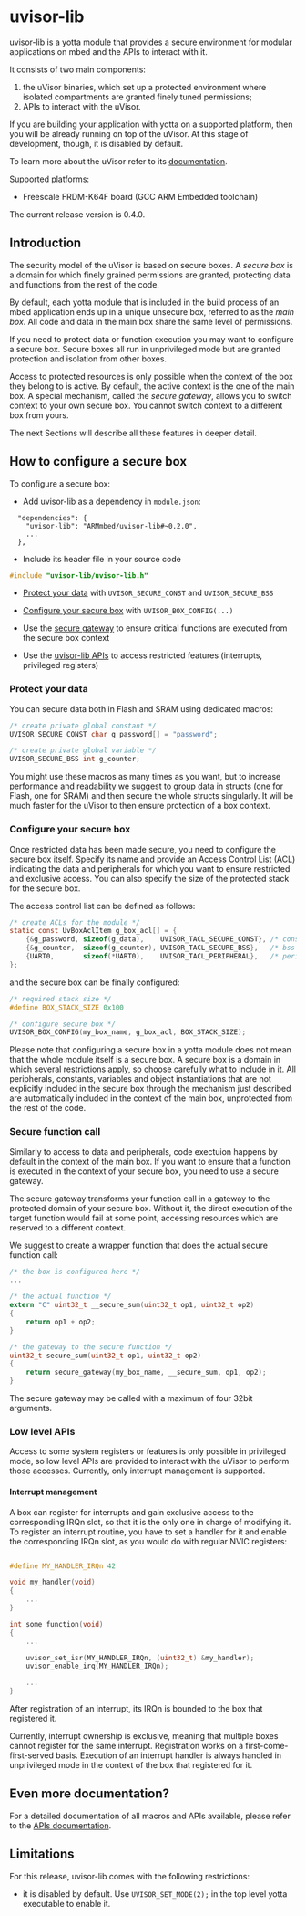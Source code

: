 # uvisor-lib
uvisor-lib is a yotta module that provides a secure environment for modular applications on mbed and the APIs to interact with it.

It consists of two main components:

1. the uVisor binaries, which set up a protected environment where isolated compartments are granted finely tuned permissions;
2. APIs to interact with the uVisor.

If you are building your application with yotta on a supported platform, then you will be already running on top of the uVisor. At this stage of development, though, it is disabled by default.

To learn more about the uVisor refer to its [documentation](https://github.com/ARMmbed/uvisor-private).

Supported platforms:
- Freescale FRDM-K64F board (GCC ARM Embedded toolchain)

The current release version is 0.4.0.

## Introduction

The security model of the uVisor is based on secure boxes. A *secure box* is a domain for which finely grained permissions are granted, protecting data and functions from the rest of the code.

By default, each yotta module that is included in the build process of an mbed application ends up in a unique unsecure box, referred to as the *main box*. All code and data in the main box share the same level of permissions.

If you need to protect data or function execution you may want to configure a secure box. Secure boxes all run in unprivileged mode but are granted protection and isolation from other boxes.

Access to protected resources is only possible when the context of the box they belong to is active. By default, the active context is the one of the main box. A special mechanism, called the *secure gateway*, allows you to switch context to your own secure box. You cannot switch context to a different box from yours.

The next Sections will describe all these features in deeper detail.

## How to configure a secure box

To configure a secure box:

- Add uvisor-lib as a dependency in `module.json`:
```
  "dependencies": {
    "uvisor-lib": "ARMmbed/uvisor-lib#~0.2.0",
    ...
  },
```

- Include its header file in your source code
```c
#include "uvisor-lib/uvisor-lib.h"
```

- [Protect your data](#protect-your-data) with `UVISOR_SECURE_CONST` and `UVISOR_SECURE_BSS`

- [Configure your secure box](#configure-your-secure-box) with `UVISOR_BOX_CONFIG(...)`

- Use the [secure gateway](#secure-function-call) to ensure critical functions are executed from the secure box context

- Use the [uvisor-lib APIs](#low-level-apis) to access restricted features (interrupts, privileged registers)

### Protect your data

You can secure data both in Flash and SRAM using dedicated macros:

```C
/* create private global constant */
UVISOR_SECURE_CONST char g_password[] = "password";

/* create private global variable */
UVISOR_SECURE_BSS int g_counter;
```

You might use these macros as many times as you want, but to increase performance and readability we suggest to group data in structs (one for Flash, one for SRAM) and then secure the whole structs singularly. It will be much faster for the uVisor to then ensure protection of a box context.

### Configure your secure box

Once restricted data has been made secure, you need to configure the secure box itself. Specify its name and provide an Access Control List (ACL) indicating the data and peripherals for which you want to ensure restricted and exclusive access. You can also specify the size of the protected stack for the secure box.

The access control list can be defined as follows:

```C
/* create ACLs for the module */
static const UvBoxAclItem g_box_acl[] = {
    {&g_password, sizeof(g_data),    UVISOR_TACL_SECURE_CONST}, /* const data */
    {&g_counter,  sizeof(g_counter), UVISOR_TACL_SECURE_BSS},   /* bss   data */
    {UART0,       sizeof(*UART0),    UVISOR_TACL_PERIPHERAL},   /* peripheral */
};
```

and the secure box can be finally configured:

```C
/* required stack size */
#define BOX_STACK_SIZE 0x100

/* configure secure box */
UVISOR_BOX_CONFIG(my_box_name, g_box_acl, BOX_STACK_SIZE);
```

Please note that configuring a secure box in a yotta module does not mean that the whole module itself is a secure box. A secure box is a domain in which several restrictions apply, so choose carefully what to include in it. All peripherals, constants, variables and object instantiations that are not explicitly included in the secure box through the mechanism just described are automatically included in the context of the main box, unprotected from the rest of the code.

### Secure function call

Similarly to access to data and peripherals, code exectuion happens by default in the context of the main box. If you want to ensure that a function is executed in the context of your secure box, you need to use a secure gateway.

The secure gateway transforms your function call in a gateway to the protected domain of your secure box. Without it, the direct execution of the target function would fail at some point, accessing resources which are reserved to a different context.

We suggest to create a wrapper function that does the actual secure function call:

```C
/* the box is configured here */
...

/* the actual function */
extern "C" uint32_t __secure_sum(uint32_t op1, uint32_t op2)
{
    return op1 + op2;
}

/* the gateway to the secure function */
uint32_t secure_sum(uint32_t op1, uint32_t op2)
{
    return secure_gateway(my_box_name, __secure_sum, op1, op2);
}
```

The secure gateway may be called with a maximum of four 32bit arguments.

### Low level APIs

Access to some system registers or features is only possible in privileged mode, so low level APIs are provided to interact with the uVisor to perform those accesses. Currently, only interrupt management is supported.

#### Interrupt management

A box can register for interrupts and gain exclusive access to the corresponding IRQn slot, so that it is the only one in charge of modifying it. To register an interrupt routine, you have to set a handler for it and enable the corresponding IRQn slot, as you would do with regular NVIC registers:

```C

#define MY_HANDLER_IRQn 42

void my_handler(void)
{
    ...
}

int some_function(void)
{
    ...

    uvisor_set_isr(MY_HANDLER_IRQn, (uint32_t) &my_handler);
    uvisor_enable_irq(MY_HANDLER_IRQn);

    ...
}
```

After registration of an interrupt, its IRQn is bounded to the box that registered it.

Currently, interrupt ownership is exclusive, meaning that multiple boxes cannot register for the same interrupt. Registration works on a first-come-first-served basis. Execution of an interrupt handler is always handled in unprivileged mode in the context of the box that registered for it.

## Even more documentation?

For a detailed documentation of all macros and APIs available, please refer to the [APIs documentation](DOCUMENTATION.md).

## Limitations

For this release, uvisor-lib comes with the following restrictions:

- it is disabled by default. Use `UVISOR_SET_MODE(2);` in the top level yotta executable to enable it.
